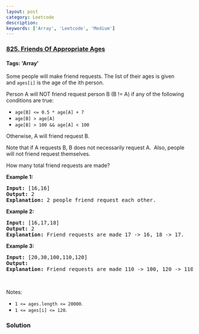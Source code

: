 ```yaml
---
layout: post
category: Leetcode
description: 
keywords: ['Array', 'Leetcode', 'Medium']
---
```

### [825. Friends Of Appropriate Ages](https://leetcode.com/problems/friends-of-appropriate-ages)

#### Tags: 'Array'

<div class="content__u3I1 question-content__JfgR"><div><p>Some people will make friend requests. The list of their ages is given and <code>ages[i]</code> is the age of the ith person. </p>
<p>Person A will NOT friend request person B (B != A) if any of the following conditions are true:</p>
<ul>
<li><code>age[B] &lt;= 0.5 * age[A] + 7</code></li>
<li><code>age[B] &gt; age[A]</code></li>
<li><code>age[B] &gt; 100 &amp;&amp; age[A] &lt; 100</code></li>
</ul>
<p>Otherwise, A will friend request B.</p>
<p>Note that if A requests B, B does not necessarily request A.  Also, people will not friend request themselves.</p>
<p>How many total friend requests are made?</p>
<p><strong>Example 1:</strong></p>
<pre><strong>Input: </strong>[16,16]
<strong>Output: </strong>2
<strong>Explanation: </strong>2 people friend request each other.
</pre>
<p><strong>Example 2:</strong></p>
<pre><strong>Input: </strong>[16,17,18]
<strong>Output: </strong>2
<strong>Explanation: </strong>Friend requests are made 17 -&gt; 16, 18 -&gt; 17.</pre>
<p><strong>Example 3:</strong></p>
<pre><strong>Input: </strong>[20,30,100,110,120]
<strong>Output: </strong>
<strong>Explanation: </strong>Friend requests are made 110 -&gt; 100, 120 -&gt; 110, 120 -&gt; 100.
</pre>
<p> </p>
<p>Notes:</p>
<ul>
<li><code>1 &lt;= ages.length &lt;= 20000</code>.</li>
<li><code>1 &lt;= ages[i] &lt;= 120</code>.</li>
</ul>
</div></div>

### Solution
